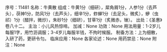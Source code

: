 序号：11481
名称：牛黄散
组成：牛黄1分（细研），犀角屑1分，人参1分（去芦头），茯神1分，防风1分（去芦头），细辛1分，蚱蝉1分（去足头，微炙），蛜（虫祁）1分（醋拌，微炒），朱砂1分（细研），甘草1分（炙微赤，锉）。
出处：《圣惠》卷八十二。
主治：小儿风热惊啼。
加减：None
功效：None
用法用量：1-2岁儿每服1字，用竹沥调服；3-4岁儿每服半钱，不拘时候服。
制备方法：上为细散，入研了药，更研令匀。
临床应用：None
各家论述：None
用药禁忌：None
附注：None
